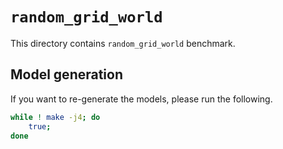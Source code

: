 `random_grid_world`
===================

This directory contains `random_grid_world` benchmark.

Model generation
----------------

If you want to re-generate the models, please run the following.

```sh
while ! make -j4; do
    true;
done
```

